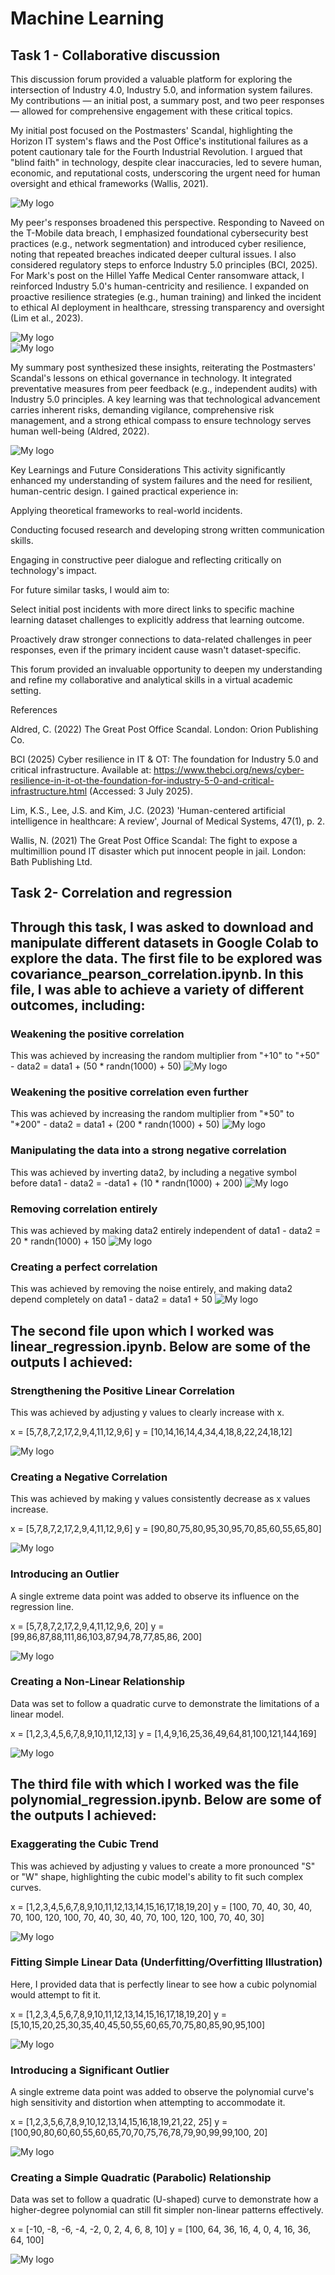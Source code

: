 # Machine Learning 
## Task 1 - Collaborative discussion 

This discussion forum provided a valuable platform for exploring the intersection of Industry 4.0, Industry 5.0, and information system failures. My contributions — an initial post, a summary post, and two peer responses — allowed for comprehensive engagement with these critical topics.

My initial post focused on the Postmasters' Scandal, highlighting the Horizon IT system's flaws and the Post Office's institutional failures as a potent cautionary tale for the Fourth Industrial Revolution. I argued that "blind faith" in technology, despite clear inaccuracies, led to severe human, economic, and reputational costs, underscoring the urgent need for human oversight and ethical frameworks (Wallis, 2021).


![My logo](/assets/images/initialpost.png)  

My peer's responses broadened this perspective. Responding to Naveed on the T-Mobile data breach, I emphasized foundational cybersecurity best practices (e.g., network segmentation) and introduced cyber resilience, noting that repeated breaches indicated deeper cultural issues. I also considered regulatory steps to enforce Industry 5.0 principles (BCI, 2025). For Mark's post on the Hillel Yaffe Medical Center ransomware attack, I reinforced Industry 5.0's human-centricity and resilience. I expanded on proactive resilience strategies (e.g., human training) and linked the incident to ethical AI deployment in healthcare, stressing transparency and oversight (Lim et al., 2023).

![My logo](/assets/images/naveedresponse.png)  
![My logo](/assets/images/markresponse.png)  

My summary post synthesized these insights, reiterating the Postmasters' Scandal's lessons on ethical governance in technology. It integrated preventative measures from peer feedback (e.g., independent audits) with Industry 5.0 principles. A key learning was that technological advancement carries inherent risks, demanding vigilance, comprehensive risk management, and a strong ethical compass to ensure technology serves human well-being (Aldred, 2022).

![My logo](/assets/images/summarypost.png)

Key Learnings and Future Considerations
This activity significantly enhanced my understanding of system failures and the need for resilient, human-centric design. I gained practical experience in:

Applying theoretical frameworks to real-world incidents.

Conducting focused research and developing strong written communication skills.

Engaging in constructive peer dialogue and reflecting critically on technology's impact.

For future similar tasks, I would aim to:

Select initial post incidents with more direct links to specific machine learning dataset challenges to explicitly address that learning outcome.

Proactively draw stronger connections to data-related challenges in peer responses, even if the primary incident cause wasn't dataset-specific.

This forum provided an invaluable opportunity to deepen my understanding and refine my collaborative and analytical skills in a virtual academic setting.

References

Aldred, C. (2022) The Great Post Office Scandal. London: Orion Publishing Co.

BCI (2025) Cyber resilience in IT & OT: The foundation for Industry 5.0 and critical infrastructure. Available at: https://www.thebci.org/news/cyber-resilience-in-it-ot-the-foundation-for-industry-5-0-and-critical-infrastructure.html (Accessed: 3 July 2025).

Lim, K.S., Lee, J.S. and Kim, J.C. (2023) 'Human-centered artificial intelligence in healthcare: A review', Journal of Medical Systems, 47(1), p. 2.

Wallis, N. (2021) The Great Post Office Scandal: The fight to expose a multimillion pound IT disaster which put innocent people in jail. London: Bath Publishing Ltd.

## Task 2- Correlation and regression

## Through this task, I was asked to download and manipulate different datasets in Google Colab to explore the data. The first file to be explored was covariance_pearson_correlation.ipynb. In this file, I was able to achieve a variety of different outcomes, including:

### Weakening the positive correlation
This was achieved by increasing the random multiplier from "+10" to "+50" - data2 = data1 + (50 * randn(1000) + 50)
![My logo](/assets/images/covarianceweakerpositive.png)

### Weakening the positive correlation even further
This was achieved by increasing the random multiplier from "*50" to "*200" - data2 = data1 + (200 * randn(1000) + 50)
![My logo](/assets/images/covarianceevenweakerpositive.png)

### Manipulating the data into a strong negative correlation
This was achieved by inverting data2, by including a negative symbol before data1 - data2 = -data1 + (10 * randn(1000) + 200)
![My logo](/assets/images/covariancemadenegative.png)

### Removing correlation entirely
This was achieved by making data2 entirely independent of data1 - data2 = 20 * randn(1000) + 150
![My logo](/assets/images/covariancenocorrelation.png)

### Creating a perfect correlation
This was achieved by removing the noise entirely, and making data2 depend completely on data1 - data2 = data1 + 50
![My logo](/assets/images/covarianceperfectpositivecorrelation.png)

## The second file upon which I worked was linear_regression.ipynb. Below are some of the outputs I achieved:

### Strengthening the Positive Linear Correlation
This was achieved by adjusting y values to clearly increase with x.

x = [5,7,8,7,2,17,2,9,4,11,12,9,6]
y = [10,14,16,14,4,34,4,18,8,22,24,18,12] 

![My logo](/assets/images/linearregstrongpositive.png)

### Creating a Negative Correlation
This was achieved by making y values consistently decrease as x values increase.

x = [5,7,8,7,2,17,2,9,4,11,12,9,6]
y = [90,80,75,80,95,30,95,70,85,60,55,65,80] 

![My logo](/assets/images/linearregweaknegcorr.png)

### Introducing an Outlier
A single extreme data point was added to observe its influence on the regression line.

x = [5,7,8,7,2,17,2,9,4,11,12,9,6,  20]
y = [99,86,87,88,111,86,103,87,94,78,77,85,86, 200] 

![My logo](/assets/images/linearregoutlier.png)

### Creating a Non-Linear Relationship

Data was set to follow a quadratic curve to demonstrate the limitations of a linear model.

x = [1,2,3,4,5,6,7,8,9,10,11,12,13]
y = [1,4,9,16,25,36,49,64,81,100,121,144,169] 

![My logo](/assets/images/linearregnonlinear.png)


## The third file with which I worked was the file polynomial_regression.ipynb. Below are some of the outputs I achieved:

### Exaggerating the Cubic Trend
This was achieved by adjusting y values to create a more pronounced "S" or "W" shape, highlighting the cubic model's ability to fit such complex curves.

x = [1,2,3,4,5,6,7,8,9,10,11,12,13,14,15,16,17,18,19,20]
y = [100, 70, 40, 30, 40, 70, 100, 120, 100, 70, 40, 30, 40, 70, 100, 120, 100, 70, 40, 30] 

![My logo](/assets/images/polynomialexaggeratem.png)

### Fitting Simple Linear Data (Underfitting/Overfitting Illustration)
Here, I provided data that is perfectly linear to see how a cubic polynomial would attempt to fit it.

x = [1,2,3,4,5,6,7,8,9,10,11,12,13,14,15,16,17,18,19,20]
y = [5,10,15,20,25,30,35,40,45,50,55,60,65,70,75,80,85,90,95,100] 

![My logo](/assets/images/polynomiallinear.png)

### Introducing a Significant Outlier
A single extreme data point was added to observe the polynomial curve's high sensitivity and distortion when attempting to accommodate it.

x = [1,2,3,5,6,7,8,9,10,12,13,14,15,16,18,19,21,22,  25]
y = [100,90,80,60,60,55,60,65,70,70,75,76,78,79,90,99,99,100, 20]

![My logo](/assets/images/polynomialoutlier.png)


### Creating a Simple Quadratic (Parabolic) Relationship
Data was set to follow a quadratic (U-shaped) curve to demonstrate how a higher-degree polynomial can still fit simpler non-linear patterns effectively.

x = [-10, -8, -6, -4, -2, 0, 2, 4, 6, 8, 10]
y = [100, 64, 36, 16, 4, 0, 4, 16, 36, 64, 100] 

![My logo](/assets/images/polynomialparabola.png)
